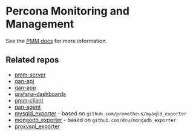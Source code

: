 # Percona Monitoring and Management

See the [PMM docs](https://www.percona.com/doc/percona-monitoring-and-management/index.html) for more information.

## Related repos

* [pmm-server](https://github.com/percona/pmm-server)
 * [qan-api](https://github.com/percona/qan-api)
 * [qan-app](https://github.com/percona/qan-app)
 * [grafana-dashboards](https://github.com/percona/grafana-dashboards)
* [pmm-client](https://github.com/percona/pmm-client)
 * [qan-agent](https://github.com/percona/qan-agent)
 * [mysqld_exporter](https://github.com/percona/mysqld_exporter) - based on `github.com/prometheus/mysqld_exporter`
 * [mongodb_exporter](https://github.com/Percona-Lab/prometheus_mongodb_exporter) - based on `github.com/dcu/mongodb_exporter`
 * [proxysql_exporter](https://github.com/percona/proxysql_exporter)

